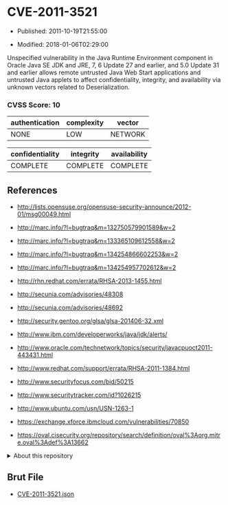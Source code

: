 # CVE-2011-3521

- Published: 2011-10-19T21:55:00

- Modified: 2018-01-06T02:29:00

Unspecified vulnerability in the Java Runtime Environment component in Oracle Java SE JDK and JRE, 7, 6 Update 27 and earlier, and 5.0 Update 31 and earlier allows remote untrusted Java Web Start applications and untrusted Java applets to affect confidentiality, integrity, and availability via unknown vectors related to Deserialization.

### CVSS Score: **10**

| authentication | complexity | vector |
| --- | --- | --- |
| NONE | LOW | NETWORK |

| confidentiality | integrity | availability |
| --- | --- | --- |
| COMPLETE | COMPLETE | COMPLETE |

## References

* http://lists.opensuse.org/opensuse-security-announce/2012-01/msg00049.html

* http://marc.info/?l=bugtraq&m=132750579901589&w=2

* http://marc.info/?l=bugtraq&m=133365109612558&w=2

* http://marc.info/?l=bugtraq&m=134254866602253&w=2

* http://marc.info/?l=bugtraq&m=134254957702612&w=2

* http://rhn.redhat.com/errata/RHSA-2013-1455.html

* http://secunia.com/advisories/48308

* http://secunia.com/advisories/48692

* http://security.gentoo.org/glsa/glsa-201406-32.xml

* http://www.ibm.com/developerworks/java/jdk/alerts/

* http://www.oracle.com/technetwork/topics/security/javacpuoct2011-443431.html

* http://www.redhat.com/support/errata/RHSA-2011-1384.html

* http://www.securityfocus.com/bid/50215

* http://www.securitytracker.com/id?1026215

* http://www.ubuntu.com/usn/USN-1263-1

* https://exchange.xforce.ibmcloud.com/vulnerabilities/70850

* https://oval.cisecurity.org/repository/search/definition/oval%3Aorg.mitre.oval%3Adef%3A13662

<details>
<summary>About this repository</summary> 

  This repository is part of the project [Live Hack CVE](https://github.com/Live-Hack-CVE). Main website can be found [www.live-hack.org](https://www.live-hack.org) 
  
  Made by [Sn0wAlice](https://github.com/Sn0wAlice) for the people that care about security and need to have a feed of the latest CVEs. Hope you enjoy it, don't forget to star the repo and follow me on [Twitter](https://twitter.com/Sn0wAlice) and [Github](https://github.com/Sn0wAlice). And that is my [personnal website](https://www.alice-snow.me/)

  - [Home Page](https://github.com/Live-Hack-CVE)
  - [Framework](https://github.com/Live-Hack-CVE/cve-framework)
  - [CVE database](https://github.com/Live-Hack-CVE/full_database)
  - [Changelog](https://github.com/Live-Hack-CVE/Changelog)
</details>

## Brut File

* [CVE-2011-3521.json](https://raw.githubusercontent.com/Live-Hack-CVE/full_database/main/cves/2011/CVE-2011-3521.json)

